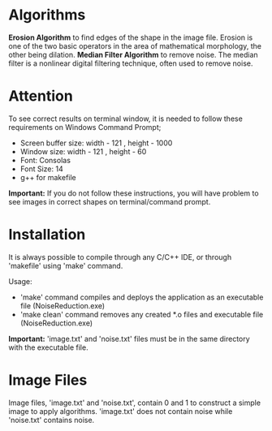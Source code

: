 # Algorithms
**Erosion Algorithm** to find edges of the shape in the image file. Erosion is one of the two basic operators in the area of mathematical morphology, the other being dilation. 
**Median Filter Algorithm** to remove noise. The median filter is a nonlinear digital filtering technique, often used to remove noise.

# Attention
To see correct results on terminal window, it is needed to follow these requirements on Windows Command Prompt;
- Screen buffer size: width - 121 , height - 1000
- Window size: width - 121 , height - 60 
- Font: Consolas 
- Font Size: 14
- g++ for makefile

**Important:** If you do not follow these instructions, you will have problem to see images in correct shapes on terminal/command prompt.

# Installation
It is always possible to compile through any C/C++ IDE, or through 'makefile' using 'make' command. 

Usage:
- 'make' command compiles and deploys the application as an executable file (NoiseReduction.exe)
- 'make clean' command removes any created *.o files and executable file (NoiseReduction.exe)

**Important:** 'image.txt' and 'noise.txt' files must be in the same directory with the executable file.

# Image Files
Image files, 'image.txt' and 'noise.txt', contain 0 and 1 to construct a simple image to apply algorithms.
'image.txt' does not contain noise while 'noise.txt' contains noise.
